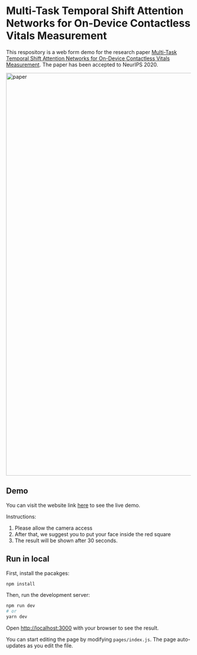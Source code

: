 # Multi-Task Temporal Shift Attention Networks for On-Device Contactless Vitals Measurement


This respository is a web form demo for the research paper [Multi-Task Temporal Shift Attention Networks for On-Device Contactless Vitals Measurement](https://papers.nips.cc/paper/2020/file/e1228be46de6a0234ac22ded31417bc7-Paper.pdf). The paper has been accepted to NeurIPS 2020.

<img width="1096" alt="paper" src="https://user-images.githubusercontent.com/52882728/105437924-fe06aa00-5c2f-11eb-81ec-9d0664cc432b.png">


## Demo

You can visit the website link [here](https://vitals.cs.washington.edu/) to see the live demo.

Instructions:
1. Please allow the camera access
2. After that, we suggest you to put your face inside the red square
3. The result will be shown after 30 seconds.

## Run in local

First, install the pacakges:
```bash
npm install
```

Then, run the development server:

```bash
npm run dev
# or
yarn dev
```

Open [http://localhost:3000](http://localhost:3000) with your browser to see the result.

You can start editing the page by modifying `pages/index.js`. The page auto-updates as you edit the file.

